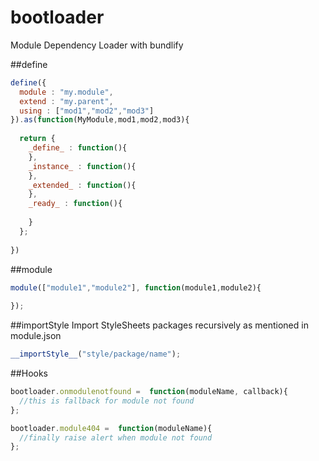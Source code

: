 # bootloader
Module Dependency Loader with bundlify

##define

```javascript
define({
  module : "my.module",
  extend : "my.parent",
  using : ["mod1","mod2","mod3"]
}).as(function(MyModule,mod1,mod2,mod3){
  
  return {
    _define_ : function(){
    },
    _instance_ : function(){
    },
    _extended_ : function(){
    },
    _ready_ : function(){
    
    }
  };
  
})
```
##module
```javascript
module(["module1","module2"], function(module1,module2){
  
});
```

##importStyle 
Import StyleSheets packages recursively as mentioned in module.json

```javascript
__importStyle__("style/package/name");
```

##Hooks

```javascript
bootloader.onmodulenotfound =  function(moduleName, callback){
  //this is fallback for module not found 
};

bootloader.module404 =  function(moduleName){
  //finally raise alert when module not found
};

```

